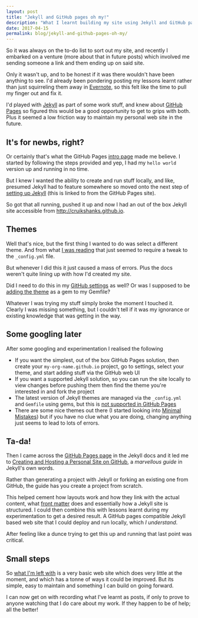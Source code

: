```yaml
---
layout: post
title: "Jekyll and GitHub pages oh my!"
description: "What I learnt building my site using Jekyll and GitHub pages"
date: 2017-04-15
permalink: blog/jekyll-and-github-pages-oh-my/
---
```


So it was always on the to-do list to sort out my site, and recently I embarked on a venture (more about that in future posts) which involved me sending someone a link and them ending up on said site.

Only it wasn't up, and to be honest if it was there wouldn't have been anything to see. I'd already been pondering posting my lessons learnt rather than just squirreling them away in [Evernote](https://evernote.com/), so this felt like the time to pull my finger out and fix it.

I'd played with [Jekyll](http://jekyllrb.com/) as part of some work stuff, and knew about [GitHub Pages](https://pages.github.com/) so figured this would be a good opportunity to get to grips with both. Plus it seemed a low friction way to maintain my personal web site in the future.

## It's for newbs, right?

Or certainly that's what the GitHub Pages [intro page](https://pages.github.com/) made me believe. I started by following the steps provided and yep, I had my `hello world` version up and running in no time.

But I knew I wanted the ability to create and run stuff locally, and like, presumed Jekyll had to feature somewhere so moved onto the next step of [setting up Jekyll](https://jekyllrb.com/docs/quickstart/) (this is linked to from the GitHub Pages site).

So got that all running, pushed it up and now I had an out of the box Jekyll site accessible from <http://cruikshanks.github.io>.

## Themes

Well that's nice, but the first thing I wanted to do was select a different theme. And from what [I was reading](https://help.github.com/articles/adding-a-jekyll-theme-to-your-github-pages-site/) that just seemed to require a tweak to the `_config.yml` file.

But whenever I did this it just caused a mass of errors. Plus the docs weren't quite lining up with how I'd created my site.

Did I need to do this in my [GitHub settings](https://help.github.com/articles/adding-a-jekyll-theme-to-your-github-pages-site/#adding-a-jekyll-theme-to-your-site) as well? Or was I supposed to be [adding the theme](https://help.github.com/articles/adding-a-jekyll-theme-to-your-github-pages-site/#adding-your-theme-as-a-gem-to-your-gemfile) as a gem to my Gemfile?

Whatever I was trying my stuff simply broke the moment I touched it. Clearly I was missing something, but I couldn't tell if it was my ignorance or existing knowledge that was getting in the way.

## Some googling later

After some googling and experimentation I realised the following

- If you want the simplest, out of the box GitHub Pages solution, then create your `my-org-name.github.io` project, go to settings, select your theme, and start adding stuff via the GitHub web UI
- If you want a supported Jekyll solution, so you can run the site locally to view changes before pushing them then find the theme you're interested in and fork the project
- The latest version of Jekyll themes are managed via the `_config.yml` and `Gemfile` using gems, but this is [not supported in GitHub Pages](https://jekyllrb.com/docs/themes/#installing-a-theme)
- There are some nice themes out there (I started looking into [Minimal Mistakes](https://github.com/mmistakes/minimal-mistakes)) but if you have no clue what you are doing, changing anything just seems to lead to lots of errors.

## Ta-da!

Then I came across the [GitHub Pages page](https://jekyllrb.com/docs/github-pages/) in the Jekyll docs and it led me to [Creating and Hosting a Personal Site on GitHub](http://jmcglone.com/guides/github-pages/), a *marvellous guide* in Jekyll's own words.

Rather than generating a project with Jekyll or forking an existing one from GitHub, the guide has you create a project from scratch.

This helped cement how layouts work and how they link with the actual content, what [front matter](https://jekyllrb.com/docs/frontmatter/) does and essentially how a Jekyll site is structured. I could then combine this with lessons learnt during my experimentation to get a desired result. A GitHub pages compatible Jekyll based web site that I could deploy and run locally, which *I understand*.

After feeling like a dunce trying to get this up and running that last point was critical.

## Small steps

So [what I'm left with](https://github.com/Cruikshanks/cruikshanks.github.io) is a very basic web site which does very little at the moment, and which has a tonne of ways it could be improved. But its simple, easy to maintain and something I can build on going forward.

I can now get on with recording what I've learnt as posts, if only to prove to anyone watching that I do care about my work. If they happen to be of help; all the better!
